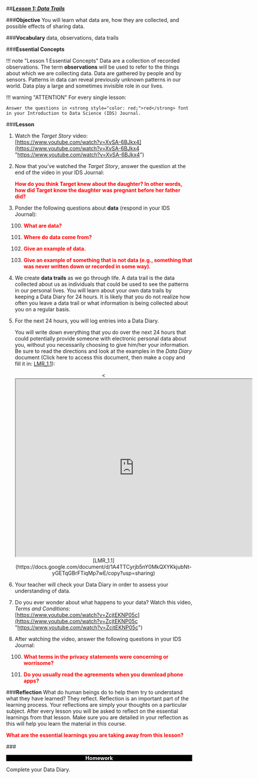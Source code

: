 ##***<u>Lesson 1: Data Trails</u>***

###**Objective**
You will learn what data are, how they are collected, and possible effects of sharing data.

###**Vocabulary**
data, observations, data trails

###**Essential Concepts**


!!! note "Lesson 1 Essential Concepts"
    Data are a collection of recorded observations. The term **observations** will be used to refer to the things about which we are collecting data. Data are gathered by people and by sensors. Patterns in data can reveal previously unknown patterns in our world. Data play a large and sometimes invisible role in our lives.

!!! warning "ATTENTION"
    For every single lesson:
    
    Answer the questions in <strong style="color: red;">red</strong> font in your Introduction to Data Science (IDS) Journal.

###**Lesson**

1. Watch the *Target Story* video:<br>
    [https://www.youtube.com/watch?v=XvSA-6BJkx4](https://www.youtube.com/watch?v=XvSA-6BJkx4 "https://www.youtube.com/watch?v=XvSA-6BJkx4")

2. Now that you've watched the *Target Story*, answer the question at the end of the video in your IDS Journal: 

    <strong style="color: red;">How do you think Target knew about the daughter? In other words, how did Target know
    the daughter was pregnant before her father did?</strong>

3. Ponder the following questions about **data** (respond in your IDS Journal):

    100. <strong style="color: red;">What are **data**?</strong>

    100. <strong style="color: red;">Where do data come from?</strong>

    100. <strong style="color: red;">Give an example of data.</strong>

    100. <strong style="color: red;">Give an example of something that is not data (e.g., something that was never written
    down or recorded in some way).</strong>

4. We create **data trails** as we go through life. A data trail is the data
collected about us as individuals that could be used to see the patterns in our personal lives.
You will learn about your own data trails by keeping a Data Diary for 24 hours. It is likely that you do not realize how often you leave a data trail or what information is being collected about you on a regular basis.

5. For the next 24 hours, you will log entries into a Data Diary.

    You will write down everything that you do over the next 24 hours that could potentially provide someone with electronic personal data about you, without you necessarily choosing to give him/her your information. Be sure to read the directions and look at the examples in the *Data Diary* document (Click here to access this document, then make a copy and fill it in: [LMR_1.1](https://docs.google.com/document/d/1A4TTCyrjb5nY0MkQXYKkjubNt-yGETqGBrFTiqMp7wE/copy?usp=sharing)):
    <div align="center"><<iframe src="https://drive.google.com/file/d/1Qtmky4H7zmOSZWCdME_6cDLF6zaNE9Gq/preview" width="640" height="480"></iframe><br>[LMR_1.1](https://docs.google.com/document/d/1A4TTCyrjb5nY0MkQXYKkjubNt-yGETqGBrFTiqMp7wE/copy?usp=sharing)</div>

6. Your teacher will check your Data Diary in order to assess your understanding of data.

7. Do you ever wonder about what happens to your data? Watch this video, *Terms and Conditions*:<br>
    [https://www.youtube.com/watch?v=ZcjtEKNP05c](https://www.youtube.com/watch?v=ZcjtEKNP05c "https://www.youtube.com/watch?v=ZcjtEKNP05c")

8. After watching the video, answer the following questions in your IDS Journal:

    100. <strong style="color: red;">What terms in the privacy statements were concerning or worrisome?</strong>

    100. <strong style="color: red;">Do you usually read the agreements when you download phone apps?</strong>

###**Reflection**
What do human beings do to help them try to understand what they have learned? They reflect. Reflection is an important part of the learning process. Your reflections are simply your thoughts on a particular subject. After every lesson you will be asked to reflect on the essential learnings from that lesson. Make sure you are detailed in your reflection as this will help you learn the material in this course.

<strong style="color: red;">What are the essential learnings you are taking away from this lesson?</strong>



###<p style="background: black; color: white; text-align: center;">**Homework**</p>
Complete your Data Diary.